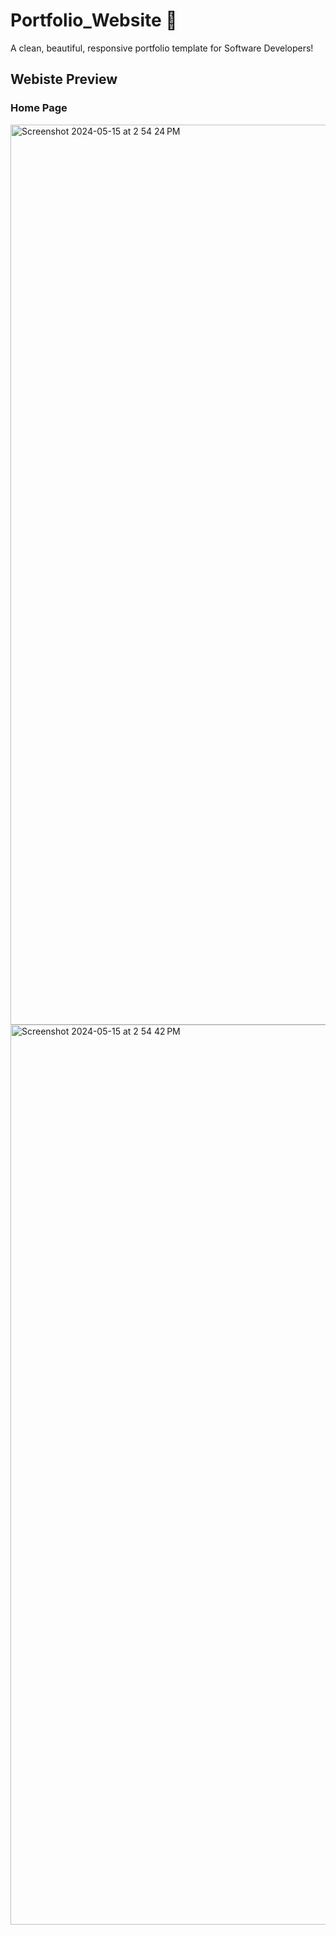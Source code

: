 # Portfolio_Website 📖
A clean, beautiful, responsive portfolio template for Software Developers!

## Webiste Preview

### Home Page
<img width="1440" alt="Screenshot 2024-05-15 at 2 54 24 PM" src="https://github.com/user-attachments/assets/ddb3ffc8-9011-40b2-a261-25e0f1274d4c">


<img width="1440" alt="Screenshot 2024-05-15 at 2 54 42 PM" src="https://github.com/user-attachments/assets/739d76d9-3363-4d2a-91b8-7aa13f32da5a">
